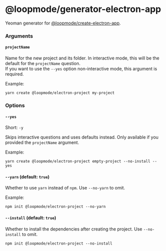# @loopmode/generator-electron-app

Yeoman generator for [@loopmode/create-electron-app](https://www.npmjs.com/package/@loopmode/create-electron-app).

### Arguments

#### `projectName`

Name for the new project and its folder.
In interactive mode, this will be the default for the `projectName` question.  
If you want to use the `--yes` option non-interactive mode, this argument is required.

Example:

```
yarn create @loopmode/electron-project my-project
```

### Options

#### `--yes`

Short: `-y`

Skips interactive questions and uses defaults instead.
Only available if you provided the `projectName` argument.

Example:

```
yarn create @loopmode/electron-project empty-project --no-install --yes
```

#### `--yarn` (default: `true`)

Whether to use `yarn` instead of `npm`.
Use `--no-yarn` to omit.

Example:

```
npm init @loopmode/electron-project --no-yarn
```

#### `--install` (default: `true`)

Whether to install the dependencies after creating the project.
Use `--no-install` to omit.

```
npm init @loopmode/electron-project --no-install
```
